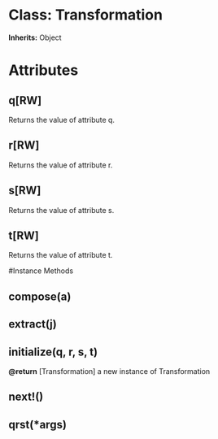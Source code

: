 # Class: Transformation
**Inherits:** Object
    



# Attributes
## q[RW] [](#attribute-i-q)
Returns the value of attribute q.

## r[RW] [](#attribute-i-r)
Returns the value of attribute r.

## s[RW] [](#attribute-i-s)
Returns the value of attribute s.

## t[RW] [](#attribute-i-t)
Returns the value of attribute t.


#Instance Methods
## compose(a) [](#method-i-compose)

## extract(j) [](#method-i-extract)

## initialize(q, r, s, t) [](#method-i-initialize)

**@return** [Transformation] a new instance of Transformation

## next!() [](#method-i-next!)

## qrst(*args) [](#method-i-qrst)

